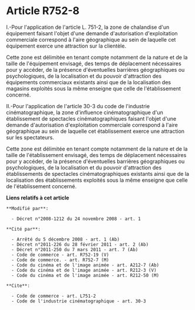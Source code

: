# Article R752-8

I.-Pour l'application de l'article L. 751-2, la zone de chalandise d'un équipement faisant l'objet d'une demande
d'autorisation d'exploitation commerciale correspond à l'aire géographique au sein de laquelle cet équipement exerce une
attraction sur la clientèle. 

Cette zone est délimitée en tenant compte notamment de la nature et de la taille de l'équipement envisagé, des temps de
déplacement nécessaires pour y accéder, de la présence d'éventuelles barrières géographiques ou psychologiques, de la
localisation et du pouvoir d'attraction des équipements commerciaux existants ainsi que de la localisation des magasins
exploités sous la même enseigne que celle de l'établissement concerné. 

II.-Pour l'application de l'article 30-3 du code de l'industrie cinématographique, la zone d'influence cinématographique d'un
établissement de spectacles cinématographiques faisant l'objet d'une demande d'autorisation d'exploitation commerciale
correspond à l'aire géographique au sein de laquelle cet établissement exerce une attraction sur les spectateurs. 

Cette zone est délimitée en tenant compte notamment de la nature et de la taille de l'établissement envisagé, des temps de
déplacement nécessaires pour y accéder, de la présence d'éventuelles barrières géographiques ou psychologiques, de la
localisation et du pouvoir d'attraction des établissements de spectacles cinématographiques existants ainsi que de la
localisation des établissements exploités sous la même enseigne que celle de l'établissement concerné.

**Liens relatifs à cet article**

	**Modifié par**:

	  - Décret n°2008-1212 du 24 novembre 2008 - art. 1

	**Cité par**:

	  - Arrêté du 5 décembre 2008 - art. 1 (Ab)
	  - Décret n°2011-226 du 28 février 2011 - art. 2 (Ab)
	  - Décret n°2011-250 du 7 mars 2011 - art. 7 (Ab)
	  - Code de commerce - art. R752-19 (V)
	  - Code de commerce. - art. R752-7 (M)
	  - Code du cinéma et de l'image animée - art. A212-7 (Ab)
	  - Code du cinéma et de l'image animée - art. R212-3 (V)
	  - Code du cinéma et de l'image animée - art. R212-50 (M)

	**Cite**:

	  - Code de commerce - art. L751-2
	  - Code de l'industrie cinématographique - art. 30-3
